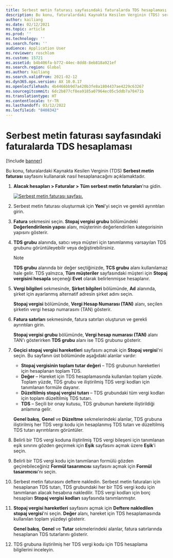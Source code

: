 ```yaml
---
title: Serbest metin faturası sayfasındaki faturalarda TDS hesaplaması
description: Bu konu, faturalardaki Kaynakta Kesilen Verginin (TDS) serbest metin faturası sayfasını kullanarak nasıl hesaplanacağını açıklamaktadır.
author: kailiang
ms.date: 02/12/2021
ms.topic: article
ms.prod: ''
ms.technology: ''
ms.search.form: ''
audience: Application User
ms.reviewer: roschlom
ms.custom: 15721
ms.assetid: b4b406fa-b772-44ec-8dd8-8eb818a921ef
ms.search.region: Global
ms.author: kailiang
ms.search.validFrom: 2021-02-12
ms.dyn365.ops.version: AX 10.0.17
ms.openlocfilehash: 4b4466bb9d7a420b3fe8a1804437ae4229c63267
ms.sourcegitcommit: 6dc2b877cf8ea9185a07964ec05c5ddb7a78471b
ms.translationtype: HT
ms.contentlocale: tr-TR
ms.lasthandoff: 03/12/2022
ms.locfileid: "8408342"
---
```

# <a name="tds-calculation-on-invoices-from-the-free-text-invoice-page"></a>Serbest metin faturası sayfasındaki faturalarda TDS hesaplaması

[!include [banner](../includes/banner.md)]

Bu konu, faturalardaki Kaynakta Kesilen Verginin (TDS) **Serbest metin faturası** sayfasını kullanarak nasıl hesaplanacağını açıklamaktadır.

1. **Alacak hesapları \> Faturalar \> Tüm serbest metin faturaları**'na gidin.

    [![Serbest metin faturası sayfası.](./media/apac-ind-TDS-57-1.png)](./media/apac-ind-TDS-57-1.png)

2. Serbest metin faturası oluşturmak için **Yeni**'yi seçin ve gerekli ayrıntıları girin.
3. **Fatura** sekmesini seçin. **Stopaj vergisi grubu** bölümündeki **Değerlendirilenin yapısı** alanı, müşterinin değerlendirilen kategorisinin yapısını gösterir.
4. **TDS grubu** alanında, satıcı veya müşteri için tanımlanmış varsayılan TDS grubunu görüntüleyebilir veya değiştirebilirsiniz.

    > [!NOTE]
    > **TDS grubu** alanında bir değer seçtiğinizde, **TCS grubu** alanı kullanılamaz hale gelir. TDS yalnızca, **Tüm müşteriler** sayfasındaki müşteri için **Stopaj vergisini hesapla** seçeneği **Evet** olarak belirlenmişse hesaplanır.

5. **Vergi bilgileri** sekmesinde, **Şirket bilgileri** bölümünde, **Ad** alanında, şirket için ayarlanmış alternatif adresin şirket adını seçin.

    **Stopaj vergisi** bölümünde, **Vergi Hesap Numarası (TAN)** alanı, seçilen şirketin vergi hesap numarasını (TAN) gösterir.

6. **Fatura satırları** sekmesinde, fatura satırları oluşturun ve gerekli ayrıntıları girin.

    **Stopaj vergisi grubu** bölümünde, **Vergi hesap numarası (TAN)** alanı TAN'ı gösterirken **TDS grubu** alanı ise TDS grubunu gösterir.

7. **Geçici stopaj vergisi hareketleri** sayfasını açmak için **Stopaj vergisi**'ni seçin. Bu sayfanın üst bölümünde aşağıdaki alanlar vardır:

    - **Stopaj vergisinin toplam tutar değeri** – TDS grubunun hareketleri için hesaplanan toplam TDS.
    - **Değer** – Hareket için TDS hesaplamasında kullanılan toplam yüzde. Toplam yüzde, TDS grubu ve iliştirilmiş TDS vergi kodları için tanımlanan formüle dayanır.
    - **Düzeltilmiş stopaj vergisi tutarı** –  TDS grubundaki tüm vergi kodları için toplam düzeltilmiş TDS tutarı.
    - **TDS** – Seçili bir onay kutusu, TDS grubunun harekete iliştirildiği anlamına gelir.

    **Genel bakış**, **Genel** ve **Düzeltme** sekmelerindeki alanlar, TDS grubuna iliştirilmiş her TDS vergi kodu için hesaplanmış TDS tutarı ve düzeltilmiş TDS tutarı ayrıntılarını görüntüler.

8. Belirli bir TDS vergi koduna iliştirilmiş TDS vergi bileşeni için tanımlanan eşik sınırını gözden geçirmek için **Eşik** sayfasını açmak üzere **Eşik**'i seçin.
9. Belirli bir TDS vergi kodu için tanımlanan formülü gözden geçirebileceğiniz **Formül tasarımcısı** sayfasını açmak için **Formül tasarımcısı**'nı seçin.
10. Serbest metin faturasını deftere nakledin. Serbest metin faturaları için hesaplanan TDS tutarı, TDS grubundaki her bir TDS vergi kodu için tanımlanan alacak hesabına nakledilir. TDS vergi kodları için borç hesapları **Stopaj vergisi kodları** sayfasında tanımlanmıştır.
11. **Stopaj vergisi hareketleri** sayfasını açmak için **Deftere nakledilen stopaj vergisi**'ni seçin. **Değer** alanı, hareket için TDS hesaplamasında kullanılan toplam yüzdeyi gösterir.

    **Genel bakış**, **Genel** ve **Tutar** sekmelerindeki alanlar, fatura satırlarında hesaplanan TDS tutarlarını gösterir.

12. TDS grubuna iliştirilmiş her TDS vergi kodu için TDS hesaplama bilgilerini inceleyin.
